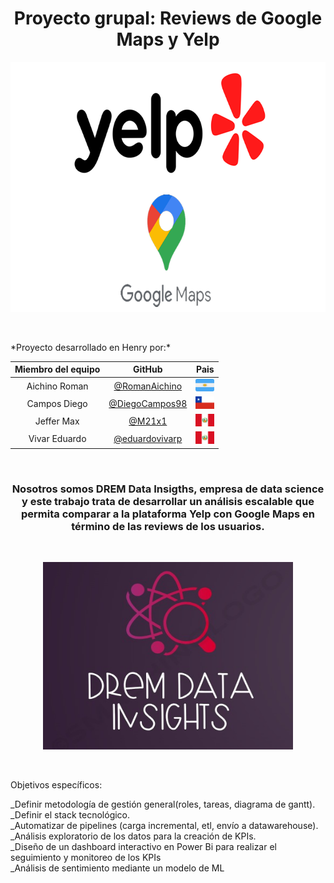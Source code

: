 <h1 align="center"> Proyecto grupal: Reviews de Google Maps y Yelp </h1>
<p align="center">
   <img width="700" height="400" src="8_ Imagenes/google maps y yelp logo editado.png">
   </p>
   
<p>
   <br>
</p>
*Proyecto desarrollado en Henry por:*

<div align="center">

| Miembro del equipo | GitHub |Pais
|:-----------:|:-----------:|:-----------:|
| Aichino Roman          |  [@RomanAichino](https://github.com/RomanAichino)         |<img width="30" height="20" src="8_ Imagenes/icono-plano-del-cuadrado-vector-de-la-bandera-argentina-102753340.png">
| Campos Diego | [@DiegoCampos98](https://github.com/DiegoCampos98)   |   <img width="30" height="20" src="8_ Imagenes/bandera_chile.png">
| Jeffer Max        |[@M21x1](https://github.com/M21x1)           |	<img width="30" height="20" src="8_ Imagenes/Peru_bandera.png">
| Vivar Eduardo  | [@eduardovivarp](https://github.com/eduardovivarp)   |   <img width="30" height="20" src="8_ Imagenes/Peru_bandera.png">

</div>

<p>
   <br>
</p>
<h3 align="center"> Nosotros somos DREM Data Insigths, empresa de data science y este trabajo trata de desarrollar un análisis escalable que permita comparar a la plataforma Yelp con Google Maps en término de las reviews de los usuarios. </h4>
<p>
   <br>
</p>
<p align="center">
   <img width="400" height="300" src="8_ Imagenes/IMG-20230831-WA0009.jpg">
</p>

<p>
   <br>
</p>
<p>
   Objetivos específicos: 
   
   _Definir metodología de gestión general(roles, tareas, diagrama de gantt).<br>
   _Definir el stack tecnológico.<br>
   _Automatizar de pipelines (carga incremental, etl, envío a datawarehouse).<br>
   _Análisis exploratorio de los datos para la creación de KPIs.<br>
   _Diseño de un dashboard interactivo en Power Bi para realizar el seguimiento y monitoreo de los KPIs<br>
   _Análisis de sentimiento mediante un modelo de ML<br>
   </p>
